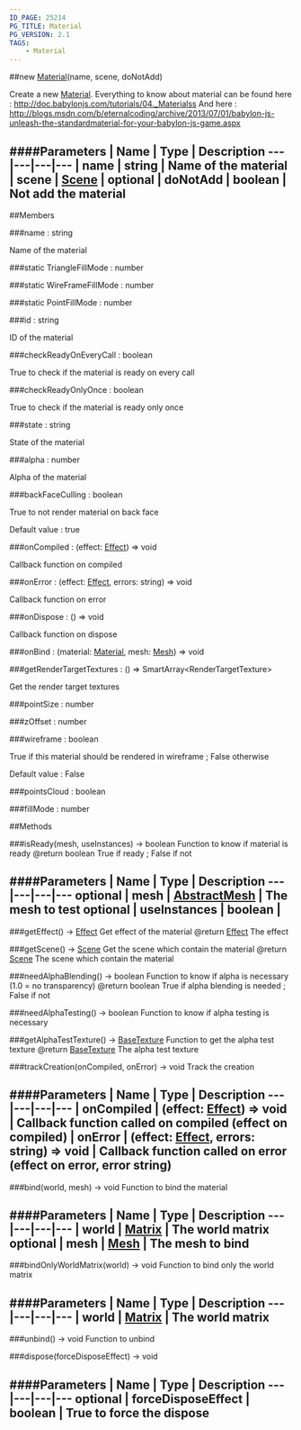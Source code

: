```yaml
---
ID_PAGE: 25214
PG_TITLE: Material
PG_VERSION: 2.1
TAGS:
    - Material
---
```

##new [Material](/classes/Material)(name, scene, doNotAdd)




Create a new [Material](/classes/Material).
Everything to know about material can be found here : http://doc.babylonjs.com/tutorials/04._Materialss
And here : http://blogs.msdn.com/b/eternalcoding/archive/2013/07/01/babylon-js-unleash-the-standardmaterial-for-your-babylon-js-game.aspx






####Parameters
 | Name | Type | Description
---|---|---|---
 | name | string | Name of the material
 | scene | [Scene](/classes/Scene) | 
optional | doNotAdd | boolean | Not add the material
---

##Members

###name : string





Name of the material




###static TriangleFillMode : number






###static WireFrameFillMode : number






###static PointFillMode : number






###id : string





ID of the material




###checkReadyOnEveryCall : boolean





True to check if the material is ready on every call




###checkReadyOnlyOnce : boolean





True to check if the material is ready only once




###state : string





State of the material




###alpha : number





Alpha of the material




###backFaceCulling : boolean





True to not render material on back face

Default value : true




###onCompiled : (effect: [Effect](/classes/Effect)) =&gt; void





Callback function on compiled




###onError : (effect: [Effect](/classes/Effect), errors: string) =&gt; void





Callback function on error




###onDispose : () =&gt; void





Callback function on dispose




###onBind : (material: [Material](/classes/Material), mesh: [Mesh](/classes/Mesh)) =&gt; void






###getRenderTargetTextures : () =&gt; SmartArray&lt;RenderTargetTexture&gt;





Get the render target textures







###pointSize : number






###zOffset : number


###wireframe : boolean





True if this material should be rendered in wireframe ; False otherwise

Default value : False




###pointsCloud : boolean






###fillMode : number














##Methods

###isReady(mesh, useInstances) &rarr; boolean
Function to know if material is ready
@return boolean True if ready ; False if not







####Parameters
 | Name | Type | Description
---|---|---|---
optional | mesh | [AbstractMesh](/classes/AbstractMesh) | The mesh to test
optional | useInstances | boolean | 
---

###getEffect() &rarr; [Effect](/classes/Effect)
Get effect of the material
@return [Effect](/classes/Effect) The effect








###getScene() &rarr; [Scene](/classes/Scene)
Get the scene which contain the material
@return [Scene](/classes/Scene) The scene which contain the material








###needAlphaBlending() &rarr; boolean
Function to know if alpha is necessary (1.0 = no transparency)
@return boolean True if alpha blending is needed ; False if not








###needAlphaTesting() &rarr; boolean
Function to know if alpha testing is necessary








###getAlphaTestTexture() &rarr; [BaseTexture](/classes/BaseTexture)
Function to get the alpha test texture
@return [BaseTexture](/classes/BaseTexture) The alpha test texture








###trackCreation(onCompiled, onError) &rarr; void
Track the creation







####Parameters
 | Name | Type | Description
---|---|---|---
 | onCompiled | (effect: [Effect](/classes/Effect)) =&gt; void | Callback function called on compiled (effect on compiled)
 | onError | (effect: [Effect](/classes/Effect), errors: string) =&gt; void | Callback function called on error (effect on error, error string)
---

###bind(world, mesh) &rarr; void
Function to bind the material







####Parameters
 | Name | Type | Description
---|---|---|---
 | world | [Matrix](/classes/Matrix) | The world matrix
optional | mesh | [Mesh](/classes/Mesh) | The mesh to bind
---

###bindOnlyWorldMatrix(world) &rarr; void
Function to bind only the world matrix







####Parameters
 | Name | Type | Description
---|---|---|---
 | world | [Matrix](/classes/Matrix) | The world matrix
---

###unbind() &rarr; void
Function to unbind








###dispose(forceDisposeEffect) &rarr; void

####Parameters
 | Name | Type | Description
---|---|---|---
optional | forceDisposeEffect | boolean | True to force the dispose
---
